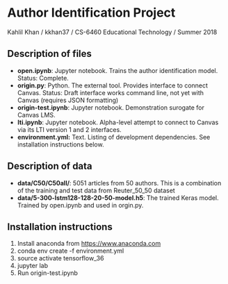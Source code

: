 # Author Identification Project

Kahlil Khan /
kkhan37 /
CS-6460 Educational Technology /
Summer 2018

## Description of files
* **open.ipynb**:  Jupyter notebook.  Trains the author identification model.  Status: Complete.
* **origin.py**:  Python.  The external tool.  Provides interface to connect Canvas.  Status:  Draft interface works command line, not yet with Canvas (requires JSON formatting)
* **origin-test.ipynb**:  Jupyter notebook.  Demonstration surogate for Canvas LMS.
* **lti.ipynb**:  Jupyter notebook.  Alpha-level attempt to connect to Canvas via its LTI version 1 and 2 interfaces.
* **environment.yml:**  Text.  Listing of development dependencies.  See installation instructions below.

## Description of data
* **data/C50/C50all/**:  5051 articles from 50 authors.  This is a combination of the training and test data from Reuter_50_50 dataset
* **data/5-300-lstm128-128-20-50-model.h5**:  The trained Keras model.  Trained by open.ipynb and used in orgin.py.

## Installation instructions
1.  Install anaconda from https://www.anaconda.com
2.  conda env create -f environment.yml
3.  source activate tensorflow_36
4.  jupyter lab
5.  Run origin-test.ipynb
